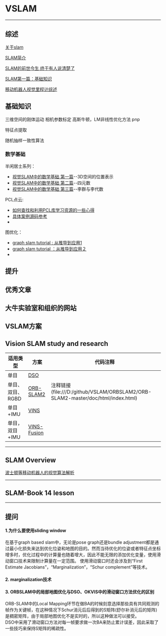 # VSLAM
----
## 综述
[关于slam](https://blog.csdn.net/yimingsilence/article/details/51701944)

[SLAM简介](https://zhuanlan.zhihu.com/p/21381490)

[SLAM的前世今生 终于有人说清楚了](https://www.leiphone.com/news/201605/5etiwlnkWnx7x0zb.html)

[SLAM第一篇：基础知识](https://www.leiphone.com/news/201609/iAe3f8qmRHXavgSl.html?viewType=weixin)

[移动机器人视觉里程计综述](http://html.rhhz.net/ZDHXBZWB/html/2018-3-385.htm#outline_anchor_20)



## 基础知识

三维空间的刚体运动
相机参数标定
高斯牛顿，LM非线性优化方法
pnp

特征点提取

随机抽样一致性算法

### 数学基础

半闲居士系列：

* [视觉SLAM中的数学基础 第一篇](http://www.cnblogs.com/gaoxiang12/p/5113334.html)--3D空间的位置表示
* [视觉SLAM中的数学基础 第二篇](http://www.cnblogs.com/gaoxiang12/p/5120175.html)--四元数
* [视觉SLAM中的数学基础 第三篇](http://www.cnblogs.com/gaoxiang12/p/5137454.html)--李群与李代数

PCL点云:
* [如何查找和利用PCL库学习资源的一些心得](https://blog.csdn.net/shine_cherise/article/details/79285162)
* [具体案例源码参考](https://github.com/Ewenwan/MVision/tree/master/PCL_APP/Basic)
* 

图优化：
* [graph slam tutorial : 从推导到应用1](https://blog.csdn.net/heyijia0327/article/details/47686523)
* [graph slam tutorial ：从推导到应用２](https://blog.csdn.net/heyijia0327/article/details/47731631)
* 
## 提升

## 优秀文章

## 大牛实验室和组织的网站

## VSLAM方案


## Vision SLAM study and research

|适用类型|方案|代码注释|  
|--|--|--|
| 单目 | [DSO](https://github.com/MRwangmaomao/VSLAM/tree/master/DSO) || 
| 单目、双目、RGBD | [ORB-SLAM2](https://github.com/MRwangmaomao/VSLAM/tree/master/ORBSLAM2) | 注释链接(file:///D:/github/VSLAM/ORBSLAM2/ORB-SLAM2-master/doc/html/index.html)|
| 单目+IMU | [VINS](https://github.com/MRwangmaomao/VSLAM/tree/master/VINS) | |
| 单目，双目+IMU | [VINS-Fusion](https://github.com/MRwangmaomao/VSLAM/tree/master/VINS-Fusion) | |
----

## SLAM Overview

[波士顿等移动机器人的视觉算法解析](https://www.roboticschina.com/news/2346.html)

----
## SLAM-Book 14 lesson

----
## 提问
#### 1.为什么要使用sliding window  
在基于graph based slam中，无论是pose graph还是bundle adjustment都是通过最小化损失来达到优化位姿和地图的目的。然而当待优化的位姿或者特征点坐标增多时，优化过程中的计算量也随着增大，因此不能无限的添加优化变量，使用滑动窗口技术来限制计算量在一定范围。
使用滑动窗口时还会涉及到“First Estimate Jacobians”，“Marginalization”，“Schur complement”等技术。

#### 2. marginalization技术

#### 3. ORBSLAM中的局部地图优化与DSO、OKVIS中的滑动窗口方法优化的区别  
ORB-SLAM中的Local Mapping环节在做BA的时候刻意选择那些具有共同观测的帧作为关键帧，在这种情况下Schur消元后后得到的S矩阵(舒尔补消元后的矩阵)是稠密矩阵，由于局部地图优化不是实时的，所以这种做法可以接受。  
DSO中采用了滑动窗口方法对每一帧要求做一次BA来防止累计误差，因此采取了一些技巧来保持S矩阵的稀疏性。